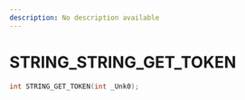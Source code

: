 ```yaml
---
description: No description available 
---
```


# STRING\_STRING_GET_TOKEN

```cpp
int STRING_GET_TOKEN(int _Unk0);
```